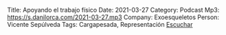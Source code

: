 Title: Apoyando el trabajo físico 
Date: 2021-03-27
Category: Podcast
Mp3: https://s.danilorca.com/2021-03-27.mp3
Company: Exoesqueletos
Person: Vicente Sepúlveda
Tags: Cargapesada, Representación
<a href="https://s.danilorca.com/2021-03-27.mp3" type="audio/mpeg">
Escuchar
</a>
